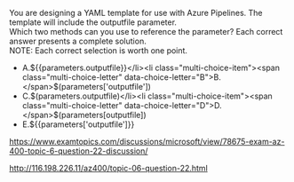 You are designing a YAML template for use with Azure Pipelines. The template will include the outputfile parameter.<br/>Which two methods can you use to reference the parameter? Each correct answer presents a complete solution.<br/>NOTE: Each correct selection is worth one point.<br/><ul><li class="multi-choice-item correct-hidden"><span class="multi-choice-letter" data-choice-letter="A">A.</span>${{parameters.outputfile}}</li><li class="multi-choice-item"><span class="multi-choice-letter" data-choice-letter="B">B.</span>$(parameters['outputfile'])</li><li class="multi-choice-item"><span class="multi-choice-letter" data-choice-letter="C">C.</span>$(parameters.outputfile)</li><li class="multi-choice-item"><span class="multi-choice-letter" data-choice-letter="D">D.</span>$(parameters[outputfile])</li><li class="multi-choice-item correct-hidden"><span class="multi-choice-letter" data-choice-letter="E">E.</span>${{parameters['outputfile']}}</li></ul><p><a href="https://www.examtopics.com/discussions/microsoft/view/78675-exam-az-400-topic-6-question-22-discussion/">https://www.examtopics.com/discussions/microsoft/view/78675-exam-az-400-topic-6-question-22-discussion/</a></p><p><a href="http://116.198.226.11/az400/topic-06-question-22.html">http://116.198.226.11/az400/topic-06-question-22.html</a></p><script src="https://giscus.app/client.js"                    data-repo="azsamples/az204"                    data-repo-id="R_kgDOMRXzDQ"                    data-category="General"                    data-category-id="DIC_kwDOMRXzDc4Cgi27"                    data-mapping="pathname"                    data-strict="0"                    data-reactions-enabled="0"                    data-emit-metadata="0"                    data-input-position="bottom"                    data-theme="preferred_color_scheme"                    data-lang="en"                    crossorigin="anonymous"                    async>                    </script>